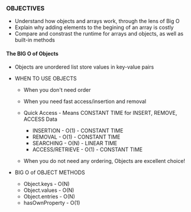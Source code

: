 ### OBJECTIVES

- Understand how objects and arrays work, through the lens of Big O
- Explain why adding elements to the begining of an array is costly
- Compare and constrast the runtime for arrays and objects, as well as built-in methods

#### The BIG O of Objects

- Objects are unordered list store values in key-value pairs

- WHEN TO USE OBJECTS

  - When you don't need order
  - When you need fast access/insertion and removal
  - Quick Access - Means CONSTANT TIME for INSERT, REMOVE, ACCESS Data

    - INSERTION - O(1) - CONSTANT TIME
    - REMOVAL - O(1) - CONSTANT TIME
    - SEARCHING - O(N) - LINEAR TIME
    - ACCESS/RETRIEVE - O(1) - CONSTANT TIME

  - When you do not need any ordering, Objects are excellent choice!

- BIG O of OBJECT METHODS
  - Object.keys - O(N)
  - Object.values - O(N)
  - Object.entries - O(N)
  - hasOwnProperty - O(1)
